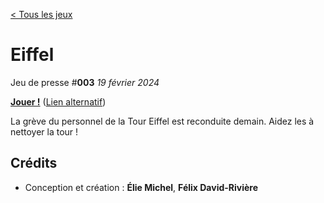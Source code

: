[< Tous les jeux](https://eliemichel.github.io/JeuDePresse)

Eiffel
======

Jeu de presse #**003** *19 février 2024*

[**Jouer !**](https://eliemichel.github.io/JeuDePresse/Eiffel) ([Lien alternatif](https://www.exppad.com/games/JeuDePresse/Eiffel))

La grève du personnel de la Tour Eiffel est reconduite demain. Aidez les à nettoyer la tour !

Crédits
-------

 - Conception et création : **Élie Michel**, **Félix David-Rivière**
